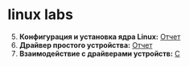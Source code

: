 # linux labs

5. __Конфигурация и установка ядра Linux:__ 
[Отчет](https://github.com/milkyks/linux-labs/blob/master/lab5/лабораторная_5.pdf)
7. __Драйвер простого устройства:__
[Отчет](https://github.com/milkyks/linux-labs/blob/master/lab7/Лабораторная_7.pdf)
8. __Взаимодействие с драйверами устройств:__
[С](https://github.com/milkyks/linux-labs/tree/master/lab8/code)
